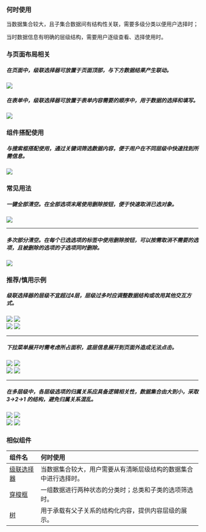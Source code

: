 

### 何时使用

当数据集合较大，且子集合数据间有结构性关联，需要多级分类以便用户选择时；


当时数据信息有明确的层级结构，需要用户逐级查看、选择使用时。


### 与页面布局相关

##### 在页面中，级联选择器可放置于页面顶部，与下方数据结果产生联动。
<div class="legend">
  <div class="item">
    <img src="https://oteam-tdesign-1258344706.cos.ap-guangzhou.myqcloud.com/site/design/%E7%BA%A7%E8%81%94-1@2x.png" />
    <em></em>
  </div>

  <div class="item"></div>
</div>


##### 在表单中，级联选择器可放置于表单内容需要的顺序中，用于数据的选择和填写。


<div class="legend">
  <div class="item">
    <img src="https://oteam-tdesign-1258344706.cos.ap-guangzhou.myqcloud.com/site/design/%E7%BA%A7%E8%81%94-2@2x.png" />
    <em></em>
  </div>

  <div class="item"></div>
</div>


### 组件搭配使用

##### 与搜索框搭配使用，通过关键词筛选数据内容，便于用户在不同层级中快速找到所需信息。 

<div class="legend">
  <div class="item">
    <img src="https://oteam-tdesign-1258344706.cos.ap-guangzhou.myqcloud.com/site/design/%E7%BA%A7%E8%81%94-3@2x.png" />
    <em></em>
  </div>


</div>

### 常见用法

##### 一键全部清空。在全部选项末尾使用删除按钮，便于快速取消已选对象。 

<div class="legend">
  <div class="item">
    <img src="https://oteam-tdesign-1258344706.cos.ap-guangzhou.myqcloud.com/site/design/%E7%BA%A7%E8%81%94-4@2x.png" />
    <em></em>
  </div>

  <div class="item"></div>
</div>

<hr />

##### 多次部分清空。在每个已选选项的标签中使用删除按钮，可以按需取消不需要的选项，且被删除的选项的子选项同时删除。

<div class="legend">
  <div class="item">
    <img src="https://oteam-tdesign-1258344706.cos.ap-guangzhou.myqcloud.com/site/design/%E7%BA%A7%E8%81%94-5@2x.png" />
    <em></em>
  </div>

 
</div>

### 推荐/慎用示例

##### 级联选择器的层级不宜超过4层，层级过多时应调整数据结构或改用其他交互方式。

<div class="legend">
  <div class="item">
    <img src="https://oteam-tdesign-1258344706.cos.ap-guangzhou.myqcloud.com/site/design/%E7%BA%A7%E8%81%94-6@2x.png" />
    <img class="tag" src="https://oteam-tdesign-1258344706.cos.ap-guangzhou.myqcloud.com/site/doc/good.png" />
  </div>

  <div class="item">
    <img src="https://oteam-tdesign-1258344706.cos.ap-guangzhou.myqcloud.com/site/design/%E7%BA%A7%E8%81%94-7@2x.png" />
    <img class="tag" src="https://oteam-tdesign-1258344706.cos.ap-guangzhou.myqcloud.com/site/doc/bad.png" />
  </div>
</div>

<hr />

##### 下拉菜单展开时需考虑所占面积，底层信息展开到页面外造成无法点击。

<div class="legend">
  <div class="item">
    <img src="https://oteam-tdesign-1258344706.cos.ap-guangzhou.myqcloud.com/site/design/%E7%BA%A7%E8%81%94-8@2x.png" />
    <img class="tag" src="https://oteam-tdesign-1258344706.cos.ap-guangzhou.myqcloud.com/site/doc/good.png" />
  </div>

  <div class="item">
    <img src="https://oteam-tdesign-1258344706.cos.ap-guangzhou.myqcloud.com/site/design/%E7%BA%A7%E8%81%94-9@2x.png" />
    <img class="tag" src="https://oteam-tdesign-1258344706.cos.ap-guangzhou.myqcloud.com/site/doc/bad.png" />
  </div>
</div>

<hr />

##### 在多层级中，各层级选项的归属关系应具备逻辑相关性，数据集合由大到小，采取 3→2→1 的结构，避免归属关系混乱。

<div class="legend">
  <div class="item">
    <img src="https://oteam-tdesign-1258344706.cos.ap-guangzhou.myqcloud.com/site/design/%E7%BA%A7%E8%81%94-10@2x.png" />
    <img class="tag" src="https://oteam-tdesign-1258344706.cos.ap-guangzhou.myqcloud.com/site/doc/good.png" />
  </div>

  <div class="item">
    <img src="https://oteam-tdesign-1258344706.cos.ap-guangzhou.myqcloud.com/site/design/%E7%BA%A7%E8%81%94-11@2x.png" />
    <img class="tag" src="https://oteam-tdesign-1258344706.cos.ap-guangzhou.myqcloud.com/site/doc/bad.png" />
  </div>
</div>


### 相似组件

| 组件名     | 何时使用                                                   |
| :-----     | :--------------------------------------------------------- |
| [级联选择器](./cascader) | 当数据集合较大，用户需要从有清晰层级结构的数据集合中进行选择时。     |
| [穿梭框](./transfer)     | 一组数据进行两种状态的分类时；总类和子类的选项筛选时。     |
| [树](./tree)         | 用于承载有父子关系的结构化内容，提供内容层级的展示。       |
